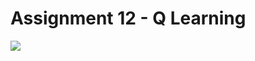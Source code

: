 # Assignment 12 - Q Learning

![](https://github.com/Zhenye-Na/cs446/blob/master/assignments/assignment12/mp12/pong.gif?raw=true)